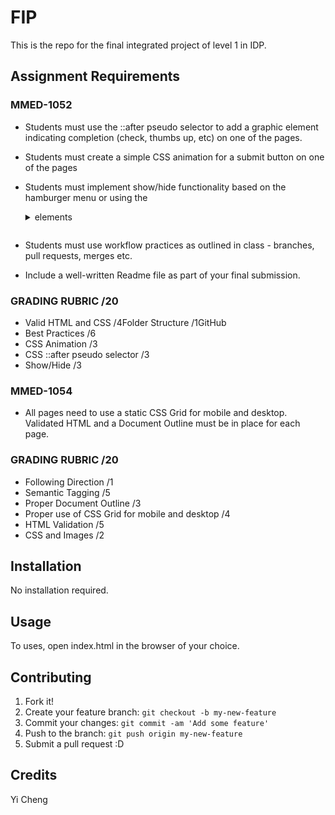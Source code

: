 # FIP
 This is the repo for the final integrated project of level 1 in IDP.


## Assignment Requirements

### MMED-1052

- Students must use the ::after pseudo selector to add a graphic element indicating completion (check, thumbs up, etc) on one of the pages.

- Students must create a simple CSS animation for a submit button on one of the pages

- Students must implement show/hide functionality based on the hamburger menu or using the <details> and <summary> elements
- Students must use workflow practices as outlined in class - branches, pull requests, merges etc.

- Include a well-written Readme file as part of your final submission.

### GRADING RUBRIC /20
- Valid HTML and CSS /4Folder Structure /1GitHub
- Best Practices /6
- CSS Animation /3
- CSS ::after pseudo selector /3
- Show/Hide /3

### MMED-1054

- All pages need to use a static CSS Grid for mobile and desktop. Validated HTML and a Document Outline must be in place for each page.

### GRADING RUBRIC /20
- Following Direction /1
- Semantic Tagging /5
- Proper Document Outline /3
- Proper use of CSS Grid for mobile and desktop /4
- HTML Validation /5
- CSS and Images /2


## Installation

No installation required.

## Usage

To uses, open index.html in the browser of your choice.

## Contributing

1. Fork it!
2. Create your feature branch: `git checkout -b my-new-feature`
3. Commit your changes: `git commit -am 'Add some feature'`
4. Push to the branch: `git push origin my-new-feature`
5. Submit a pull request :D

## Credits

Yi Cheng
